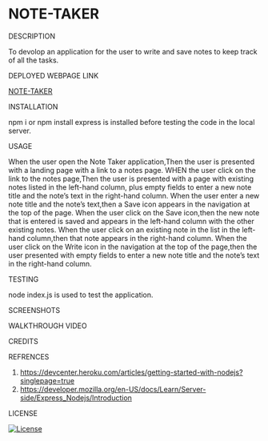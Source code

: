 # NOTE-TAKER

DESCRIPTION

To devolop an application for the user to write and save notes to keep track of all the tasks.

DEPLOYED WEBPAGE LINK

[NOTE-TAKER]()

INSTALLATION

npm i or npm install express is installed before testing the code in the local server.


USAGE

When the user open the Note Taker application,Then the user is presented with a landing page with a link to a notes page.
WHEN the user click on the link to the notes page,Then the user is presented with a page with existing notes listed in the left-hand column, plus empty fields to enter a new note title and the note’s text in the right-hand column.
When the user enter a new note title and the note’s text,then a Save icon appears in the navigation at the top of the page.
When the user click on the Save icon,then the new note that is entered is saved and appears in the left-hand column with the other existing notes.
When the user click on an existing note in the list in the left-hand column,then that note appears in the right-hand column.
When the user click on the Write icon in the navigation at the top of the page,then the user presented with empty fields to enter a new note title and the note’s text in the right-hand 
column.

TESTING

node index.js is used to test the application.


SCREENSHOTS



WALKTHROUGH VIDEO



CREDITS

REFRENCES

1. https://devcenter.heroku.com/articles/getting-started-with-nodejs?singlepage=true
2. https://developer.mozilla.org/en-US/docs/Learn/Server-side/Express_Nodejs/Introduction

LICENSE

[![License](https://img.shields.io/badge/License-MIT-blue.svg)](https://opensource.org/licenses/MIT)


